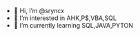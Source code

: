 - 👋 Hi, I’m @sryncx
- 👀 I’m interested in AHK,P$,VBA,SQL
- 🌱 I’m currently learning SQL,JAVA,PYTON

<!---
sryncx/sryncx is a ✨ special ✨ repository because its `README.md` (this file) appears on your GitHub profile.
You can click the Preview link to take a look at your changes.
--->
